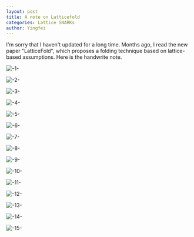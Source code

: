 ```yaml
---
layout: post
title: A note on Latticefold
categories: Lattice SNARKs
author: Yingfei
---
```

I'm sorry that I haven't updated for a long time. Months ago, I read the new paper "LatticeFold", which proposes a folding technique based on lattice-based assumptions. Here is the handwrite note.

<p><img src="/post-src/latticefold/latticefold1.png" alt="-1-"></p>
<p><img src="/post-src/latticefold/latticefold2.png" alt="-2-"></p>
<p><img src="/post-src/latticefold/latticefold3.png" alt="-3-"></p>
<p><img src="/post-src/latticefold/latticefold4.png" alt="-4-"></p>
<p><img src="/post-src/latticefold/latticefold5.png" alt="-5-"></p>
<p><img src="/post-src/latticefold/latticefold6.png" alt="-6-"></p>
<p><img src="/post-src/latticefold/latticefold7.png" alt="-7-"></p>
<p><img src="/post-src/latticefold/latticefold8.png" alt="-8-"></p>
<p><img src="/post-src/latticefold/latticefold9.png" alt="-9-"></p>
<p><img src="/post-src/latticefold/latticefold10.png" alt="-10-"></p>
<p><img src="/post-src/latticefold/latticefold11.png" alt="-11-"></p>
<p><img src="/post-src/latticefold/latticefold12.png" alt="-12-"></p>
<p><img src="/post-src/latticefold/latticefold13.png" alt="-13-"></p>
<p><img src="/post-src/latticefold/latticefold14.png" alt="-14-"></p>
<p><img src="/post-src/latticefold/latticefold15.png" alt="-15-"></p>

